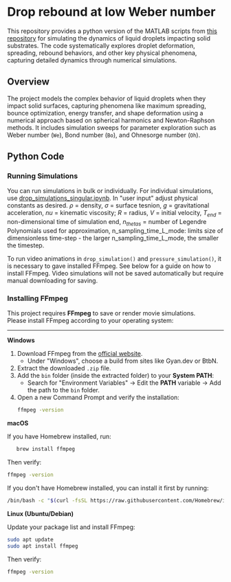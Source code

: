 # Drop rebound at low Weber number
This repository provides a python version of the MATLAB scripts from [this repository](https://github.com/harrislab-brown/LowWeberDropRebound?tab=readme-ov-file) for simulating the dynamics of liquid droplets impacting solid substrates. The code systematically explores droplet deformation, spreading, rebound behaviors, and other key physical phenomena, capturing detailed dynamics through numerical simulations.

## Overview 
The project models the complex behavior of liquid droplets when they impact solid surfaces, capturing phenomena like maximum spreading, bounce optimization, energy transfer, and shape deformation using a numerical approach based on spherical harmonics and Newton-Raphson methods. It includes simulation sweeps for parameter exploration such as Weber number (`We`), Bond number (`Bo`), and Ohnesorge number (`Oh`).

## Python Code
### Running Simulations
You can run simulations in bulk or individually. For individual simulations, use [drop_simulations_singular.ipynb](https://github.com/Katiekuehr/Drop_Simulations/blob/main/drop_simulations_singular.ipynb). In "user input" adjust physical constants as desired. $\rho$ = density, $\sigma$ = surface tesnion, $g$ = gravitational acceleration, $nu$ = kinematic viscosity; $R$ = radius, $V$ = initial velocity, $T_{end}$ = non-dimensional time of simulation end, $n_{thetas}$ = number of Legendre Polynomials used for approximation, n\_sampling\_time\_L\_mode: limits size of dimensionless time-step - the larger n\_sampling\_time\_L\_mode, the smaller the timestep.

To run video animations in `drop_simulation()` and `pressure_simulation()`, it is necessary to gave installed FFmpeg. See below for a guide on how to install FFmpeg. Video simulations will not be saved automatically but require manual downloading for saving.



### Installing FFmpeg

This project requires **FFmpeg** to save or render movie simulations.  
Please install FFmpeg according to your operating system:

---

**Windows**
1. Download FFmpeg from the [official website](https://ffmpeg.org/download.html).
   - Under "Windows", choose a build from sites like Gyan.dev or BtbN.
2. Extract the downloaded `.zip` file.
3. Add the `bin` folder (inside the extracted folder) to your **System PATH**:
   - Search for "Environment Variables" → Edit the **PATH** variable → Add the path to the `bin` folder.
4. Open a new Command Prompt and verify the installation:
   ```bash
   ffmpeg -version
   ```

**macOS**

If you have Homebrew installed, run:
```bash
   brew install ffmpeg
```
Then verify: 
```bash
ffmpeg -version
```
If you don't have Homebrew installed, you can install it first by running:
```bash
/bin/bash -c "$(curl -fsSL https://raw.githubusercontent.com/Homebrew/install/HEAD/install.sh)"
```

**Linux (Ubuntu/Debian)**

Update your package list and install FFmpeg:
```bash
sudo apt update
sudo apt install ffmpeg
```
Then verify:
```bash
ffmpeg -version
```


